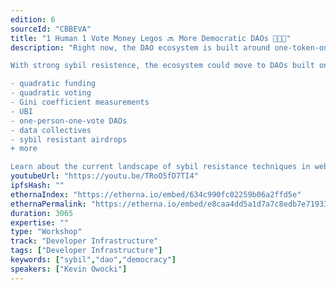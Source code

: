 ```yaml
---
edition: 6
sourceId: "CBBEVA"
title: "1 Human 1 Vote Money Legos 🔜 More Democratic DAOs 🧱🤝✨"
description: "Right now, the DAO ecosystem is built around one-token-one-vote or one-cpu-one-vote schemes.

With strong sybil resistence, the ecosystem could move to DAOs built on one-human-one-vote. This unlocks more democratic use cases like:

- quadratic funding
- quadratic voting
- Gini coefficient measurements
- UBI
- one-person-one-vote DAOs
- data collectives
- sybil resistant airdrops
+ more

Learn about the current landscape of sybil resistance techniques in web3."
youtubeUrl: "https://youtu.be/TRoO5fD7TI4"
ipfsHash: ""
ethernaIndex: "https://etherna.io/embed/634c990fc02259b06a2ffd5e"
ethernaPermalink: "https://etherna.io/embed/e8caa4dd5a1d7a7c8edb7e71933031f29f7feadcea2d2ce017d30c0dceb97850"
duration: 3065
expertise: ""
type: "Workshop"
track: "Developer Infrastructure"
tags: ["Developer Infrastructure"]
keywords: ["sybil","dao","democracy"]
speakers: ["Kevin Owocki"]
---
```

